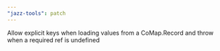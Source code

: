 ```yaml
---
"jazz-tools": patch
---
```


Allow explicit keys when loading values from a CoMap.Record and throw when a required ref is undefined
